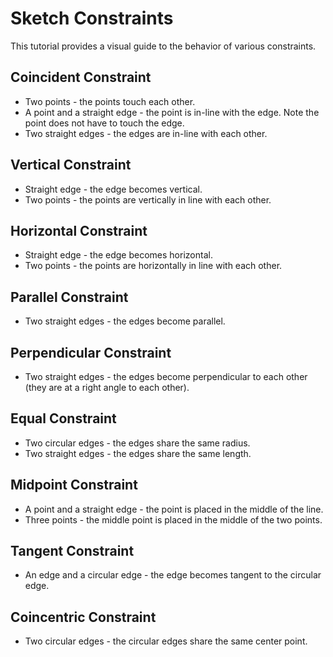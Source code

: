 # Sketch Constraints
This tutorial provides a visual guide to the behavior of various constraints.

## Coincident Constraint
* Two points - the points touch each other.
* A point and a straight edge - the point is in-line with the edge. Note the point does not have to touch the edge.
* Two straight edges - the edges are in-line with each other.

## Vertical Constraint
* Straight edge - the edge becomes vertical.
* Two points - the points are vertically in line with each other.

## Horizontal Constraint
* Straight edge - the edge becomes horizontal.
* Two points - the points are horizontally in line with each other.

## Parallel Constraint
* Two straight edges - the edges become parallel.

## Perpendicular Constraint
* Two straight edges - the edges become perpendicular to each other (they are at a right angle to each other).

## Equal Constraint
* Two circular edges - the edges share the same radius.
* Two straight edges - the edges share the same length.

## Midpoint Constraint
* A point and a straight edge - the point is placed in the middle of the line.
* Three points - the middle point is placed in the middle of the two points.


## Tangent Constraint
<!-- curved edge? circle or arc? circular edge? -->
* An edge and a circular edge - the edge becomes tangent to the circular edge.


## Coincentric Constraint
* Two circular edges - the circular edges share the same center point.

